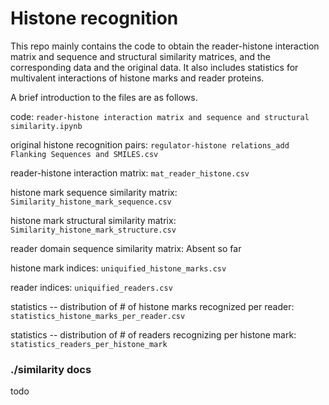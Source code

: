 # Histone recognition

This repo mainly contains the code to obtain the reader-histone interaction matrix and sequence and structural similarity matrices, and the corresponding data and the original data. It also includes statistics for multivalent interactions of histone marks and reader proteins.

A brief introduction to the files are as follows.

code: `reader-histone interaction matrix and sequence and structural similarity.ipynb`

original histone recognition pairs: `regulator-histone relations_add Flanking Sequences and SMILES.csv`

reader-histone interaction matrix: `mat_reader_histone.csv`

histone mark sequence similarity matrix: `Similarity_histone_mark_sequence.csv`

histone mark structural similarity matrix: `Similarity_histone_mark_structure.csv`

reader domain sequence similarity matrix: Absent so far

histone mark indices: `uniquified_histone_marks.csv`

reader indices: `uniquified_readers.csv`

statistics -- distribution of # of histone marks recognized per reader: `statistics_histone_marks_per_reader.csv`

statistics -- distribution of # of readers recognizing per histone mark: `statistics_readers_per_histone_mark`

### ./similarity docs

todo
